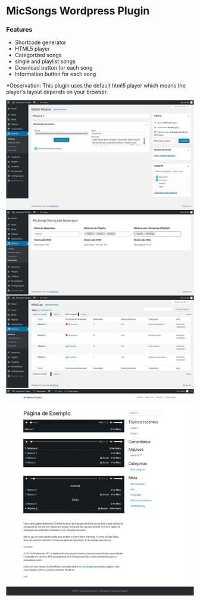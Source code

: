# MicSongs Wordpress Plugin

### Features

- Shortcode generator
- HTML5 player
- Categorized songs
- single and playlist songs
- Download button for each song
- Information button for each song

*Observation: This plugin uses the default html5 player which means the player's layout depends on your browser.

![alt text](https://raw.githubusercontent.com/michelmotta/Micsongs/master/screenshots/01.png)
![alt text](https://raw.githubusercontent.com/michelmotta/Micsongs/master/screenshots/02.png)
![alt text](https://raw.githubusercontent.com/michelmotta/Micsongs/master/screenshots/03.png)
![alt text](https://raw.githubusercontent.com/michelmotta/Micsongs/master/screenshots/04.png)